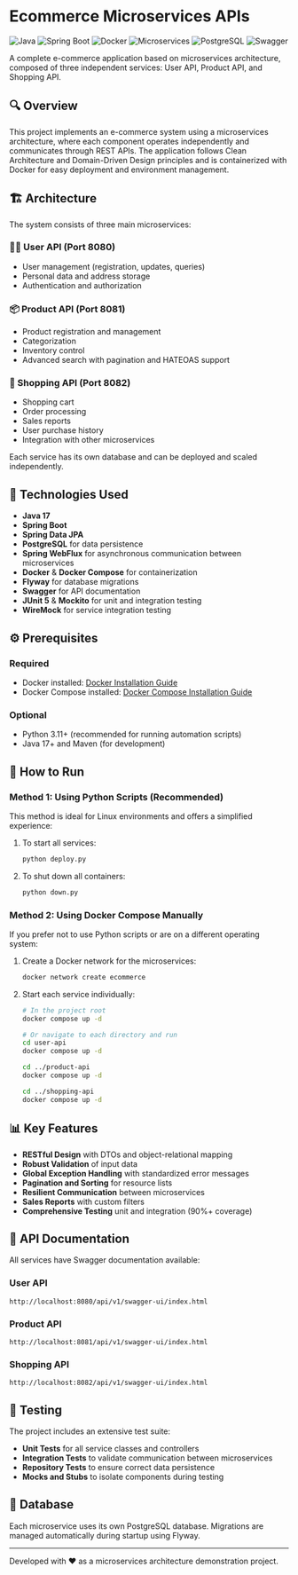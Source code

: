 # Ecommerce Microservices APIs

![Java](https://img.shields.io/badge/Java-17-orange)
![Spring Boot](https://img.shields.io/badge/Spring%20Boot-3.x-green)
![Docker](https://img.shields.io/badge/Docker-blue)
![Microservices](https://img.shields.io/badge/Architecture-Microservices-blue)
![PostgreSQL](https://img.shields.io/badge/PostgreSQL-4169E1?logo=postgresql&logoColor=white)
![Swagger](https://img.shields.io/badge/Swagger-85EA2D?logo=swagger&logoColor=black)

A complete e-commerce application based on microservices architecture, composed of three independent services: User API, Product API, and Shopping API.

## 🔍 Overview

This project implements an e-commerce system using a microservices architecture, where each component operates independently and communicates through REST APIs. The application follows Clean Architecture and Domain-Driven Design principles and is containerized with Docker for easy deployment and environment management.

## 🏗️ Architecture

The system consists of three main microservices:

### 🧑‍💼 User API (Port 8080)
- User management (registration, updates, queries)
- Personal data and address storage
- Authentication and authorization

### 📦 Product API (Port 8081)
- Product registration and management
- Categorization
- Inventory control
- Advanced search with pagination and HATEOAS support

### 🛒 Shopping API (Port 8082)
- Shopping cart
- Order processing
- Sales reports
- User purchase history
- Integration with other microservices

Each service has its own database and can be deployed and scaled independently.

## 🔧 Technologies Used

- **Java 17**
- **Spring Boot**
- **Spring Data JPA**
- **PostgreSQL** for data persistence
- **Spring WebFlux** for asynchronous communication between microservices
- **Docker** & **Docker Compose** for containerization
- **Flyway** for database migrations
- **Swagger** for API documentation
- **JUnit 5** & **Mockito** for unit and integration testing
- **WireMock** for service integration testing

## ⚙️ Prerequisites

### Required
- Docker installed: [Docker Installation Guide](https://docs.docker.com/get-docker/)
- Docker Compose installed: [Docker Compose Installation Guide](https://docs.docker.com/compose/install/)

### Optional
- Python 3.11+ (recommended for running automation scripts)
- Java 17+ and Maven (for development)

## 🚀 How to Run

### Method 1: Using Python Scripts (Recommended)

This method is ideal for Linux environments and offers a simplified experience:

1. To start all services:
   ```bash
   python deploy.py
   ```

2. To shut down all containers:
   ```bash
   python down.py
   ```

### Method 2: Using Docker Compose Manually

If you prefer not to use Python scripts or are on a different operating system:

1. Create a Docker network for the microservices:
   ```bash
   docker network create ecommerce
   ```

2. Start each service individually:
   ```bash
   # In the project root
   docker compose up -d
   
   # Or navigate to each directory and run
   cd user-api
   docker compose up -d
   
   cd ../product-api
   docker compose up -d
   
   cd ../shopping-api
   docker compose up -d
   ```

## 📊 Key Features

- **RESTful Design** with DTOs and object-relational mapping
- **Robust Validation** of input data
- **Global Exception Handling** with standardized error messages
- **Pagination and Sorting** for resource lists
- **Resilient Communication** between microservices
- **Sales Reports** with custom filters
- **Comprehensive Testing** unit and integration (90%+ coverage)

## 📘 API Documentation

All services have Swagger documentation available:

### User API
```
http://localhost:8080/api/v1/swagger-ui/index.html
```

### Product API
```
http://localhost:8081/api/v1/swagger-ui/index.html
```

### Shopping API
```
http://localhost:8082/api/v1/swagger-ui/index.html
```

## 🧪 Testing

The project includes an extensive test suite:

- **Unit Tests** for all service classes and controllers
- **Integration Tests** to validate communication between microservices
- **Repository Tests** to ensure correct data persistence
- **Mocks and Stubs** to isolate components during testing

## 💾 Database

Each microservice uses its own PostgreSQL database. Migrations are managed automatically during startup using Flyway.

---

Developed with ❤️ as a microservices architecture demonstration project.